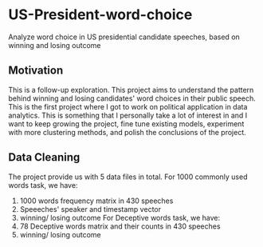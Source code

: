 # US-President-word-choice
Analyze word choice in US presidential candidate speeches, based on winning and losing outcome

## Motivation
This is a follow-up exploration. This project aims to understand the pattern behind winning and losing candidates' word choices in their public speech. This is the first project where I got to work on political application in data analytics. This is something that I personally take a lot of interest in and I want to keep growing the project, fine tune existing models, experiment with more clustering methods, and polish the conclusions of the project.

## Data Cleaning
The project provide us with 5 data files in total.
For 1000 commonly used words task, we have:
1) 1000 words frequency matrix in 430 speeches
2) Speeeches' speaker and timestamp vector
3) winning/ losing outcome
For Deceptive words task, we have:
1) 78 Deceptive words matrix and their counts in 430 speeches
2) winning/ losing outcome
